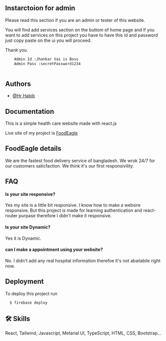 
## Instarctoion for admin

Please read this section if you are an admin or tester of this website.

You will find add services section on the buttom of home page and if you want to add services 
on this project you have to have this id and password just copy paste on the ui you will proceed.

Thank you.

```bash
    Admin Id :Jhankar Vai is Boss
    Admin Pass :secretPassword1234
  
```
    
## Authors

- [@Hr Habib](https://www.github.com/hrhabib07)

  
## Documentation

This is a simple health care website made with react.js 

Live site of my project is [FoodEagle](https://health-care-react-app.web.app/home)

  
## FoodEagle details

We are the fastest food delivery service of bangladesh. We wrok 24/7 for our customers saticfaction. We think it's our first responsivility.
  
## FAQ

#### Is your site responsive?

Yes my site is a little bit responsive. I know how to make a websire responsive. But this project is made for learning authentication and react-router purpase therefore I didn't make it responsive.

#### Is your site Dynamic?

Yes it is Dynamic.

#### can I make a appointment using your website?

No. I didn't add any real hospital information therefoe it's not abailabile right now. 

  
## Deployment

To deploy this project run 

```bash
  $ firebase deploy
```

  
## 🛠 Skills
React, Tailwind, Javascript, Metarial UI, TypeScript, HTML, CSS, Bootstrap...

  